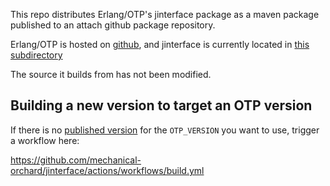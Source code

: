 This repo distributes Erlang/OTP's jinterface package as a maven package published to an attach github package repository.

Erlang/OTP is hosted on [github](https://github.com/erlang/otp), and jinterface is currently located in [this subdirectory](https://github.com/erlang/otp/tree/master/lib/jinterface)

The source it builds from has not been modified.

## Building a new version to target an OTP version

If there is no [published version] for the `OTP_VERSION` you want to
use, trigger a workflow here:

https://github.com/mechanical-orchard/jinterface/actions/workflows/build.yml

[published version]: https://github.com/orgs/mechanical-orchard/packages?repo_name=jinterface
